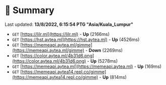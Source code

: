 # 📖 Summary
Last updated: **13/8/2022, 6:15:54 PTG "Asia/Kuala_Lumpur"**

- `GET` [https://lilr.ml](https://lilr.ml) - **Up** (2166ms)
- `GET` [https://hst.aytea.ml](https://hst.aytea.ml) - **Up** (4526ms)
- `GET` [https://memeapi.aytea.ml/gimme](https://memeapi.aytea.ml/gimme) - **Down** (2269ms)
- `GET` [https://color.aytea.ml/4b31d6.png](https://color.aytea.ml/4b31d6.png) - **Up** (5278ms)
- `GET` [https://memeapi.aytea.ml](https://memeapi.aytea.ml) - **Up** (169ms)
- `GET` [https://memeapi.aytea14.repl.co/gimme](https://memeapi.aytea14.repl.co/gimme) - **Up** (814ms)
